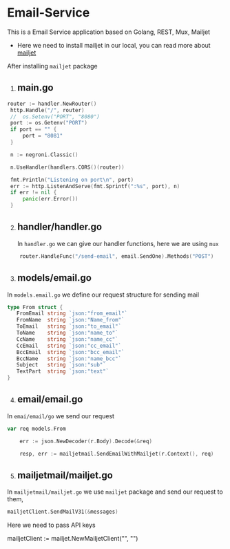 # Email-Service
This is a Email Service application based on Golang, REST, Mux, Mailjet


 * Here we need to install mailjet in our local, you can read more about 
 [mailjet](https://github.com/mailjet/mailjet-apiv3-go) 
 
 After installing `mailjet` package

 1. ## main.go
   
   ``` go
   router := handler.NewRouter()
	http.Handle("/", router)
	//	os.Setenv("PORT", "8080")
	port := os.Getenv("PORT")
	if port == "" {
		port = "8081"
	}

	n := negroni.Classic()

	n.UseHandler(handlers.CORS()(router))

	fmt.Println("Listening on port\n", port)
	err := http.ListenAndServe(fmt.Sprintf(":%s", port), n)
	if err != nil {
		panic(err.Error())
	}


   ```

2. ## handler/handler.go

   In `handler.go` we can give our handler functions, here we are using `mux`

```go
    router.HandleFunc("/send-email", email.SendOne).Methods("POST")
```	

	



3. ## models/email.go

In `models.email.go` we define our request structure for sending mail 

 ```go
 type From struct {
	FromEmail string `json:"from_email"`
	FromName  string `json:"Name_from"`
	ToEmail   string `json:"to_email"`
	ToName    string `json:"name_to"`
	CcName    string `json:"name_cc"`
	CcEmail   string `json:"cc_email"`
	BccEmail  string `json:"bcc_email"`
	BccName   string `json:"name_bcc"`
	Subject   string `json:"sub"`
	TextPart  string `json:"text"`
}
```

4. ## email/email.go

In `emai/email/go` we send our request

```go
var req models.From

	err := json.NewDecoder(r.Body).Decode(&req)

	resp, err := mailjetmail.SendEmailWithMailjet(r.Context(), req)
``` 

5. ## mailjetmail/mailjet.go

In `mailjetmail/mailjet.go` we use `mailjet` package and send our request to them, 

```go
mailjetClient.SendMailV31(&messages)
```
Here we need to pass API keys 

mailjetClient := mailjet.NewMailjetClient("", "")

``` 



 